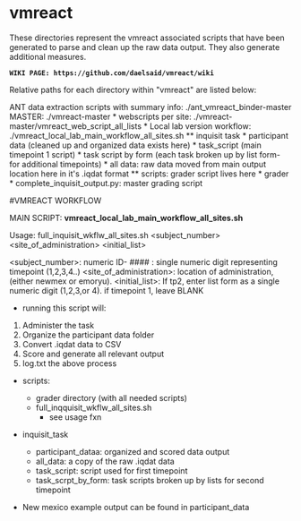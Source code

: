 # vmreact
These directories represent the vmreact associated scripts that have been generated to parse and clean up the raw data output. They also generate additional measures.


**`WIKI PAGE: https://github.com/daelsaid/vmreact/wiki`**


Relative paths for each directory within "vmreact" are listed below:

ANT data extraction scripts with summary info: ./ant_vmreact_binder-master
MASTER: ./vmreact-master
    * webscripts per site: ./vmreact-master/vmreact_web_script_all_lists
    * Local lab version workflow: ./vmreact_local_lab_main_workflow_all_sites.sh 
        ** inquisit task
            * participant data (cleaned up and organized data exists here)
            * task_script (main timepoint 1 script)
            * task script by form (each task broken up by list form- for additional timepoints)
            * all data: raw data moved from main output location here in it's .iqdat format 
        ** scripts: grader script lives here
            * grader
                * complete_inquisit_output.py: master grading script
        


#VMREACT WORKFLOW

MAIN SCRIPT: **vmreact_local_lab_main_workflow_all_sites.sh**



Usage: full_inquisit_wkflw_all_sites.sh <subject_number> <timepoint> <site_of_administration> <initial_list>

<subject_number>: numeric ID- ####
<timepoint>: single numeric digit representing timepoint (1,2,3,4..)
<site_of_administration>: location of administration, (either newmex or emoryu).
<initial_list>: If tp2, enter list form as a single numeric digit (1,2,3,or 4). if timepoint 1, leave BLANK

* running this script will:

1. Administer the task 
2. Organize the participant data folder
3. Convert .iqdat data to CSV
4. Score and generate all relevant output
5. log.txt the above process 


* scripts:
	* grader directory (with all needed scripts)
	* full_inqquisit_wkflw_all_sites.sh
		* see usage fxn
* inquisit_task
	* participant_dataa: organized and scored data output
	* all_data: a copy of the raw .iqdat data
	* task_script: script used for first timepoint
	* task_scrpt_by_form: task scripts broken up by lists for second timepoint


* New mexico example output can be found in participant_data 
